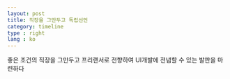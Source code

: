 ```yaml
---
layout: post
title: 직장을 그만두고 독립선언
category: timeline
type : right
lang : ko
---
```





좋은 조건의 직장을 그만두고 프리랜서로 전향하여 UI개발에 전념할 수 있는 발판을 마련하다